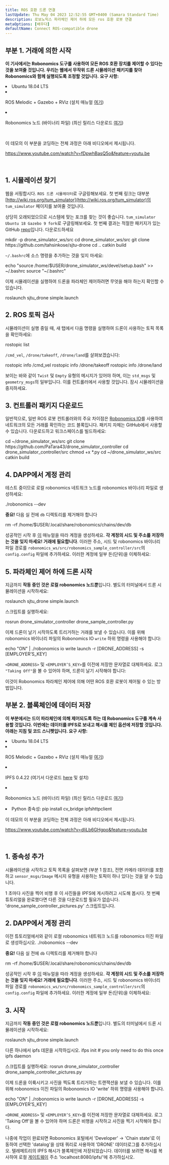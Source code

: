 ```yaml
---
title: ROS 호환 드론 연결
lastUpdate: Thu May 04 2023 12:52:55 GMT+0400 (Samara Standard Time)
description: 로보노믹스 파라체인 제어 하에 모든 ros 호환 로봇 연결
metaOptions: [배우다]
defaultName: Connect ROS-compatible drone
---
```



## 부분 1. 거래에 의한 시작

**이 기사에서는 Robonomics 도구를 사용하여 모든 ROS 호환 장치를 제어할 수 있다는 것을 보여줄 것입니다. 우리는 웹에서 무작위 드론 시뮬레이션 패키지를 찾아 Robonomics와 함께 실행되도록 조정할 것입니다.**
**요구 사항:**

<List>

<li>Ubuntu 18.04 LTS</li>

<li class="flex">

ROS Melodic + Gazebo + RViz (설치 매뉴얼 [여기](http://wiki.ros.org/melodic/설치))

</li>

<li class="flex">

Robonomics 노드 (바이너리 파일) (최신 릴리스 다운로드 [여기](https://github.com/airalab/robonomics/releases))

</li>

</List>

<br/>

이 데모의 이 부분을 코딩하는 전체 과정은 아래 비디오에서 제시됩니다.

https://www.youtube.com/watch?v=fDpwhBasQ5o&feature=youtu.be

<br/>

## 1. 시뮬레이션 찾기
웹을 서핑합시다. `ROS 드론 시뮬레이터`로 구글링해보세요. 첫 번째 링크는 대부분 [http://wiki.ros.org/tum_simulator](http://wiki.ros.org/tum_simulator)의 `tum_simulator` 페이지를 보여줄 것입니다.


<LessonImages imageClasses="mb" src="connect-any-ros-compatible-drone/tum_simulator.jpg" alt="tum_simulator"/>

상당히 오래되었으므로 시스템에 맞는 포크를 찾는 것이 좋습니다. `tum_simulator Ubuntu 18 Gazebo 9 fork`로 구글링해보세요. 첫 번째 결과는 적절한 패키지가 있는 GitHub [repo](https://github.com/tahsinkose/sjtu-drone)입니다. 다운로드하세요

<LessonCodeWrapper language="bash">
mkdir -p drone_simulator_ws/src
cd drone_simulator_ws/src
git clone https://github.com/tahsinkose/sjtu-drone
cd ..
catkin build
</LessonCodeWrapper>

`~/.bashrc`에 소스 명령을 추가하는 것을 잊지 마세요:

<LessonCodeWrapper language="bash" codeClass="big-code">
echo "source /home/$USER/drone_simulator_ws/devel/setup.bash" >> ~/.bashrc
source "~/.bashrc"
</LessonCodeWrapper>

이제 시뮬레이션을 실행하여 드론을 파라체인 제어하려면 무엇을 해야 하는지 확인할 수 있습니다.

<LessonCodeWrapper language="bash">
roslaunch sjtu_drone simple.launch
</LessonCodeWrapper>

## 2. ROS 토픽 검사
시뮬레이션이 실행 중일 때, 새 탭에서 다음 명령을 실행하여 드론이 사용하는 토픽 목록을 확인하세요:

<LessonCodeWrapper language="bash">
rostopic list
</LessonCodeWrapper>

`/cmd_vel`, `/drone/takeoff`, `/drone/land`를 살펴보겠습니다:

<LessonCodeWrapper language="bash">
rostopic info /cmd_vel
rostopic info /drone/takeoff
rostopic info /drone/land
</LessonCodeWrapper>

<LessonImages imageClasses="mb" src="connect-any-ros-compatible-drone/topics_info.jpg" alt="topics_info"/>

보이는 바와 같이 `Twist` 및 `Empty` 유형의 메시지가 있어야 하며, 이는 `std_msgs` 및 `geometry_msgs`의 일부입니다. 이를 컨트롤러에서 사용할 것입니다. 잠시 시뮬레이션을 중지하세요.

## 3. 컨트롤러 패키지 다운로드
일반적으로, 일반 ROS 로봇 컨트롤러와의 주요 차이점은 [Robonomics IO](https://wiki.robonomics.network/docs/rinterface/)를 사용하여 네트워크의 모든 거래를 확인하는 코드 블록입니다. 패키지 자체는 GitHub에서 사용할 수 있습니다. 다운로드하고 워크스페이스를 빌드하세요:

<LessonCodeWrapper language="bash">
cd ~/drone_simulator_ws/src
git clone https://github.com/PaTara43/drone_simulator_controller
cd drone_simulator_controller/src
chmod +x *.py
cd ~/drone_simulator_ws/src
catkin build
</LessonCodeWrapper>

## 4. DAPP에서 계정 관리
테스트 중이므로 로컬 robonomics 네트워크 노드를 robonomics 바이너리 파일로 생성하세요:

<LessonCodeWrapper language="bash">
./robonomics --dev
</LessonCodeWrapper>

**중요!** 다음 실 전에 `db` 디렉토리를 제거해야 합니다

<LessonCodeWrapper language="bash" codeClass="big-code">
rm -rf /home/$USER/.local/share/robonomics/chains/dev/db
</LessonCodeWrapper>

성공적인 시작 후 [이](https://wiki.robonomics.network/docs/create-account-in-dapp/) 매뉴얼을 따라 계정을 생성하세요. **각 계정의 시드 및 주소를 저장하는 것을 잊지 마세요! 거래에 필요합니다**. 이러한 주소, 시드 및 robonomics 바이너리 파일 경로를 `robonomics_ws/src/robonomics_sample_controller/src`의 `config.config` 파일에 추가하세요. 이러한 계정에 일부 돈(단위)을 이체하세요:

<LessonImages imageClasses="mb" src="connect-any-ros-compatible-drone/balances.jpg" alt="balances"/>

## 5. 파라체인 제어 하에 드론 시작

지금까지 **작동 중인 것은 로컬 robonomics 노드뿐**입니다. 별도의 터미널에서 드론 시뮬레이션을 시작하세요:

<LessonCodeWrapper language="bash">
roslaunch sjtu_drone simple.launch
</LessonCodeWrapper>

스크립트를 실행하세요:

<LessonCodeWrapper language="bash" codeClass="big-code">
rosrun drone_simulator_controller drone_sample_controller.py
</LessonCodeWrapper>

<LessonImages imageClasses="mb" src="connect-any-ros-compatible-drone/launched_drone.jpg" alt="launched_drone"/>

이제 드론이 날기 시작하도록 트리거하는 거래를 보낼 수 있습니다. 이를 위해 robonomics 바이너리 파일의 Robonomics IO `write` 하위 명령을 사용해야 합니다:

<LessonCodeWrapper language="bash" codeClass="big-code">
echo "ON" | ./robonomics io write launch -r [DRONE_ADDRESS] -s [EMPLOYER’S_KEY]
</LessonCodeWrapper>

`<DRONE_ADDRESS>` 및 `<EMPLOYER’S_KEY>`를 이전에 저장한 문자열로 대체하세요.
로그 `"Taking Off"`을 볼 수 있어야 하며, 드론이 날기 시작해야 합니다:

<LessonImages imageClasses="mb" src="connect-any-ros-compatible-drone/flying.jpg" alt="flying"/>

이것이 Robonomics 파라체인 제어에 의해 어떤 ROS 호환 로봇이 제어될 수 있는 방법입니다.


##  부분 2. 블록체인에 데이터 저장

**이 부분에서는 드이 파라체인에 의해 제어되도록 하는 데 Robonomics 도구를 계속 사용할 것입니다. 이번에는 데이터를 IPFS로 보내고 해시를 체인 옵션에 저장할 것입니다. 아래는 지침 및 코드 스니펫입니다. 요구 사항:**

<List>

<li>Ubuntu 18.04 LTS</li>

<li class="flex">

ROS Melodic + Gazebo + RViz (설치 매뉴얼 [여기](http://wiki.ros.org/melodic/설치))
</li>

<li class="flex">

IPFS 0.4.22 (여기서 다운로드 [here](https://dist.ipfs.io/go-ipfs/v0.4.22/go-ipfs_v0.4.22_linux-386.tar.gz) 및 설치)
</li>

<li class="flex">

Robonomics 노드 (바이너리 파일) (최신 릴리스 다운로드 [여기](https://github.com/airalab/robonomics/releases))
</li>

<li>Python 종속성:
<LessonCodeWrapper language="bash">
pip install cv_bridge ipfshttpclient
</LessonCodeWrapper>
</li>

</List>

이 데모의 이 부분을 코딩하는 전체 과정은 아래 비디오에서 제시됩니다.

https://www.youtube.com/watch?v=dliLb6GHgpo&feature=youtu.be

<br/>

## 1. 종속성 추가
시뮬레이션을 시작하고 토픽 목록을 살펴보면 (부분 1 참조), 전면 카메라 데이터를 포함하고 `sensor_msgs/Image` 메시지 유형을 사용하는 토픽이 하나 있다는 것을 알 수 있습니다.

<LessonImages imageClasses="mb" src="connect-any-ros-compatible-drone/front_camera.jpg" alt="front_camera"/>

1 초마다 사진을 찍어 비행 후 이 사진들을 IPFS에 게시하려고 시도해 봅시다. 첫 번째 튜토리얼을 완료했다면 다른 것을 다운로드할 필요가 없습니다. 'drone_sample_controller_pictures.py' 스크립트입니다.

## 2. DAPP에서 계정 관리
이전 튜토리얼에서와 같이 로컬 robonomics 네트워크 노드를 robonomics 이진 파일로 생성하십시오.
<LessonCodeWrapper language="bash">
./robonomics --dev
</LessonCodeWrapper>

**중요!** 다음 실 전에 `db` 디렉토리를 제거해야 합니다

<LessonCodeWrapper language="bash" codeClass="big-code">
rm -rf /home/$USER/.local/share/robonomics/chains/dev/db
</LessonCodeWrapper>

성공적인 시작 후 [이](https://wiki.robonomics.network/docs/create-account-in-dapp/) 매뉴얼을 따라 계정을 생성하세요. **각 계정의 시드 및 주소를 저장하는 것을 잊지 마세요! 거래에 필요합니다**. 이러한 주소, 시드 및 robonomics 바이너리 파일 경로를 `robonomics_ws/src/robonomics_sample_controller/src`의 `config.config` 파일에 추가하세요. 이러한 계정에 일부 돈(단위)을 이체하세요:

<LessonImages imageClasses="mb" src="connect-any-ros-compatible-drone/balances.jpg" alt="balances"/>

## 3. 시작
지금까지 **작동 중인 것은 로컬 robonomics 노드뿐**입니다. 별도의 터미널에서 드론 시뮬레이션을 시작하세요:

<LessonCodeWrapper language="bash">
roslaunch sjtu_drone simple.launch
</LessonCodeWrapper>

다른 하나에서 ipfs 데몬을 시작하십시오.
<LessonCodeWrapper language="bash">
ifps init # you only need to do this once
ipfs daemon
</LessonCodeWrapper>

스크립트를 실행하세요:
<LessonCodeWrapper language="bash" codeClass="big-code">
rosrun drone_simulator_controller drone_sample_controller_pictures.py
</LessonCodeWrapper>

이제 드론을 이륙시키고 사진을 찍도록 트리거하는 트랜잭션을 보낼 수 있습니다. 이를 위해 robonomics 이진 파일의 Robonomics IO 'write' 하위 명령을 사용해야 합니다.

<LessonCodeWrapper language="bash" codeClass="big-code">
echo "ON" | ./robonomics io write launch -r [DRONE_ADDRESS] -s [EMPLOYER’S_KEY]
</LessonCodeWrapper>

`<DRONE_ADDRESS>` 및 `<EMPLOYER’S_KEY>`를 이전에 저장한 문자열로 대체하세요.
로그 'Taking Off'을 볼 수 있어야 하며 드론은 비행을 시작하고 사진을 찍기 시작해야 합니다.

<LessonImages imageClasses="mb" src="connect-any-ros-compatible-drone/flying_picturing.jpg" alt="flying_picturing"/>

나중에 작업이 완료되면 Robonomics 포털에서 'Developer' -> 'Chain state'로 이동하여 선택한 'datalog'을 상태 쿼리로 사용하여 'DRONE' 데이터로그를 추가하십시오. 텔레메트리의 IPFS 해시가 블록체인에 저장되었습니다. 데이터를 보려면 해시를 복사하여 로컬 [게이트웨이](https://gateway.ipfs.io/ipfs/QmeYYwD4y4DgVVdAzhT7wW5vrvmbKPQj8wcV2pAzjbj886/docs/getting-started/) 주소 'localhost:8080/ipfs/'에 추가하십시오.


<LessonImages imageClasses="mb" src="connect-any-ros-compatible-drone/datalog.jpg" alt="Voila"/>